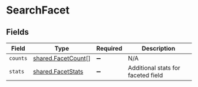# SearchFacet


## Fields

| Field                                                           | Type                                                            | Required                                                        | Description                                                     |
| --------------------------------------------------------------- | --------------------------------------------------------------- | --------------------------------------------------------------- | --------------------------------------------------------------- |
| `counts`                                                        | [shared.FacetCount](../../../sdk/models/shared/facetcount.md)[] | :heavy_minus_sign:                                              | N/A                                                             |
| `stats`                                                         | [shared.FacetStats](../../../sdk/models/shared/facetstats.md)   | :heavy_minus_sign:                                              | Additional stats for faceted field                              |